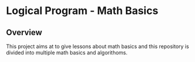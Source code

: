 # Logical Program - Math Basics

## Overview

This project aims at to give lessons about math basics and this repository is divided into multiple math basics and algorithoms.